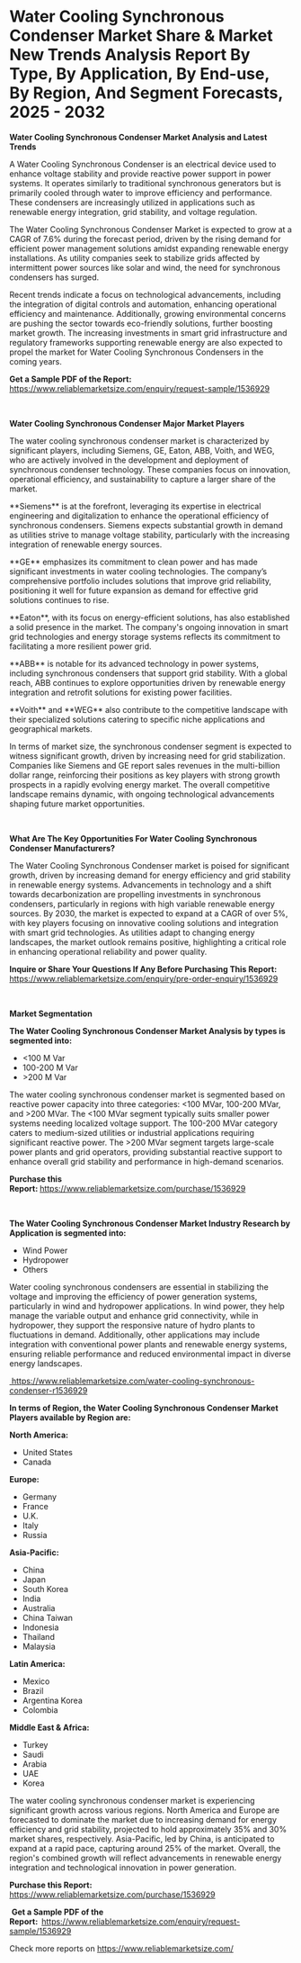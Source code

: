 <p><h1>Water Cooling Synchronous Condenser Market Share & Market New Trends Analysis Report By Type, By Application, By End-use, By Region, And Segment Forecasts, 2025 - 2032</h1></p><p><strong>Water Cooling Synchronous Condenser Market Analysis and Latest Trends</strong></p>
<p><p>A Water Cooling Synchronous Condenser is an electrical device used to enhance voltage stability and provide reactive power support in power systems. It operates similarly to traditional synchronous generators but is primarily cooled through water to improve efficiency and performance. These condensers are increasingly utilized in applications such as renewable energy integration, grid stability, and voltage regulation.</p><p>The Water Cooling Synchronous Condenser Market is expected to grow at a CAGR of 7.6% during the forecast period, driven by the rising demand for efficient power management solutions amidst expanding renewable energy installations. As utility companies seek to stabilize grids affected by intermittent power sources like solar and wind, the need for synchronous condensers has surged. </p><p>Recent trends indicate a focus on technological advancements, including the integration of digital controls and automation, enhancing operational efficiency and maintenance. Additionally, growing environmental concerns are pushing the sector towards eco-friendly solutions, further boosting market growth. The increasing investments in smart grid infrastructure and regulatory frameworks supporting renewable energy are also expected to propel the market for Water Cooling Synchronous Condensers in the coming years.</p></p>
<p><strong>Get a Sample PDF of the Report:&nbsp;</strong> <a href="https://www.reliablemarketsize.com/enquiry/request-sample/1536929?utm_campaign=2344&utm_medium=2&utm_source=Github&utm_content=ia&utm_term=12022025&utm_id=water-cooling-synchronous-condenser">https://www.reliablemarketsize.com/enquiry/request-sample/1536929</a></p>
<p>&nbsp;</p>
<p><strong>Water Cooling Synchronous Condenser Major Market Players</strong></p>
<p><p>The water cooling synchronous condenser market is characterized by significant players, including Siemens, GE, Eaton, ABB, Voith, and WEG, who are actively involved in the development and deployment of synchronous condenser technology. These companies focus on innovation, operational efficiency, and sustainability to capture a larger share of the market.</p><p>**Siemens** is at the forefront, leveraging its expertise in electrical engineering and digitalization to enhance the operational efficiency of synchronous condensers. Siemens expects substantial growth in demand as utilities strive to manage voltage stability, particularly with the increasing integration of renewable energy sources.</p><p>**GE** emphasizes its commitment to clean power and has made significant investments in water cooling technologies. The company’s comprehensive portfolio includes solutions that improve grid reliability, positioning it well for future expansion as demand for effective grid solutions continues to rise.</p><p>**Eaton**, with its focus on energy-efficient solutions, has also established a solid presence in the market. The company's ongoing innovation in smart grid technologies and energy storage systems reflects its commitment to facilitating a more resilient power grid.</p><p>**ABB** is notable for its advanced technology in power systems, including synchronous condensers that support grid stability. With a global reach, ABB continues to explore opportunities driven by renewable energy integration and retrofit solutions for existing power facilities.</p><p>**Voith** and **WEG** also contribute to the competitive landscape with their specialized solutions catering to specific niche applications and geographical markets. </p><p>In terms of market size, the synchronous condenser segment is expected to witness significant growth, driven by increasing need for grid stabilization. Companies like Siemens and GE report sales revenues in the multi-billion dollar range, reinforcing their positions as key players with strong growth prospects in a rapidly evolving energy market. The overall competitive landscape remains dynamic, with ongoing technological advancements shaping future market opportunities.</p></p>
<p>&nbsp;</p>
<p><strong>What Are The Key Opportunities For Water Cooling Synchronous Condenser Manufacturers?</strong></p>
<p><p>The Water Cooling Synchronous Condenser market is poised for significant growth, driven by increasing demand for energy efficiency and grid stability in renewable energy systems. Advancements in technology and a shift towards decarbonization are propelling investments in synchronous condensers, particularly in regions with high variable renewable energy sources. By 2030, the market is expected to expand at a CAGR of over 5%, with key players focusing on innovative cooling solutions and integration with smart grid technologies. As utilities adapt to changing energy landscapes, the market outlook remains positive, highlighting a critical role in enhancing operational reliability and power quality.</p></p>
<p><strong>Inquire or Share Your Questions If Any Before Purchasing This Report:</strong> <a href="https://www.reliablemarketsize.com/enquiry/pre-order-enquiry/1536929?utm_campaign=2344&utm_medium=2&utm_source=Github&utm_content=ia&utm_term=12022025&utm_id=water-cooling-synchronous-condenser">https://www.reliablemarketsize.com/enquiry/pre-order-enquiry/1536929</a></p>
<p>&nbsp;</p>
<p><strong>Market Segmentation</strong></p>
<p><strong>The Water Cooling Synchronous Condenser Market Analysis by types is segmented into:</strong></p>
<p><ul><li><100 M Var</li><li>100-200 M Var</li><li>>200 M Var</li></ul></p>
<p><p>The water cooling synchronous condenser market is segmented based on reactive power capacity into three categories: <100 MVar, 100-200 MVar, and >200 MVar. The <100 MVar segment typically suits smaller power systems needing localized voltage support. The 100-200 MVar category caters to medium-sized utilities or industrial applications requiring significant reactive power. The >200 MVar segment targets large-scale power plants and grid operators, providing substantial reactive support to enhance overall grid stability and performance in high-demand scenarios.</p></p>
<p><strong>Purchase this Report:&nbsp;</strong><a href="https://www.reliablemarketsize.com/purchase/1536929?utm_campaign=2344&utm_medium=2&utm_source=Github&utm_content=ia&utm_term=12022025&utm_id=water-cooling-synchronous-condenser">https://www.reliablemarketsize.com/purchase/1536929</a></p>
<p>&nbsp;</p>
<p><strong>The Water Cooling Synchronous Condenser Market Industry Research by Application is segmented into:</strong></p>
<p><ul><li>Wind Power</li><li>Hydropower</li><li>Others</li></ul></p>
<p><p>Water cooling synchronous condensers are essential in stabilizing the voltage and improving the efficiency of power generation systems, particularly in wind and hydropower applications. In wind power, they help manage the variable output and enhance grid connectivity, while in hydropower, they support the responsive nature of hydro plants to fluctuations in demand. Additionally, other applications may include integration with conventional power plants and renewable energy systems, ensuring reliable performance and reduced environmental impact in diverse energy landscapes.</p></p>
<p><a href="https://www.reliablemarketsize.com/water-cooling-synchronous-condenser-r1536929?utm_campaign=2344&utm_medium=2&utm_source=Github&utm_content=ia&utm_term=12022025&utm_id=water-cooling-synchronous-condenser">&nbsp;https://www.reliablemarketsize.com/water-cooling-synchronous-condenser-r1536929</a></p>
<p><strong>In terms of Region, the Water Cooling Synchronous Condenser Market Players available by Region are:</strong></p>
<p>
    <p> <strong> North America: </strong>
        <ul>
            <li>United States</li>
            <li>Canada</li>
        </ul>
        </p> 
    <p> <strong> Europe: </strong>
        <ul>
            <li>Germany</li>
            <li>France</li>
            <li>U.K.</li>
            <li>Italy</li>
            <li>Russia</li>
        </ul>
        </p> 
    <p> <strong> Asia-Pacific: </strong>
        <ul>
            <li>China</li>
            <li>Japan</li>
            <li>South Korea</li>
            <li>India</li>
            <li>Australia</li>
            <li>China Taiwan</li>
            <li>Indonesia</li>
            <li>Thailand</li>
            <li>Malaysia</li>
        </ul>
        </p> 
    <p> <strong> Latin America: </strong>
        <ul>
            <li>Mexico</li>
            <li>Brazil</li>
            <li>Argentina Korea</li>
            <li>Colombia</li>
        </ul>
        </p> 
    <p> <strong> Middle East & Africa: </strong>
        <ul>
            <li>Turkey</li>
            <li>Saudi</li>
            <li>Arabia</li>
            <li>UAE</li>
            <li>Korea</li>
        </ul>
    </p>
    </p>
<p><p>The water cooling synchronous condenser market is experiencing significant growth across various regions. North America and Europe are forecasted to dominate the market due to increasing demand for energy efficiency and grid stability, projected to hold approximately 35% and 30% market shares, respectively. Asia-Pacific, led by China, is anticipated to expand at a rapid pace, capturing around 25% of the market. Overall, the region's combined growth will reflect advancements in renewable energy integration and technological innovation in power generation.</p></p>
<p><strong>Purchase this Report: </strong><a href="https://www.reliablemarketsize.com/purchase/1536929?utm_campaign=2344&utm_medium=2&utm_source=Github&utm_content=ia&utm_term=12022025&utm_id=water-cooling-synchronous-condenser">https://www.reliablemarketsize.com/purchase/1536929</a></p>
<p>&nbsp;<strong>Get a Sample PDF of the Report:&nbsp;&nbsp;</strong><a href="https://www.reliablemarketsize.com/enquiry/request-sample/1536929?utm_campaign=2344&utm_medium=2&utm_source=Github&utm_content=ia&utm_term=12022025&utm_id=water-cooling-synchronous-condenser">https://www.reliablemarketsize.com/enquiry/request-sample/1536929</a></p>
<p><strong></strong></p>
<p>Check more reports on <a href="https://www.reliablemarketsize.com/?utm_campaign=2344&utm_medium=2&utm_source=Github&utm_content=ia&utm_term=12022025&utm_id=water-cooling-synchronous-condenser">https://www.reliablemarketsize.com/</a></p>